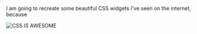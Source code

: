 I am going to recreate some beautiful CSS widgets I've seen on the internet, because

![CSS IS AWESOME][css]

[css]: https://css-tricks.com/wp-content/uploads/2021/04/css-is-awesome.jpgicon48.png "CSS IS AWESOME"